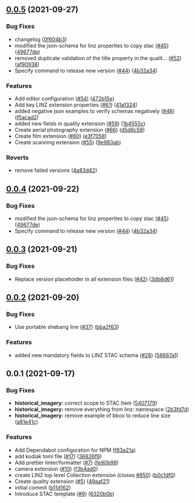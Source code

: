 ## [0.0.5](https://github.com/linz/stac/compare/v0.0.3...v0.0.5) (2021-09-27)

### Bug Fixes

- changelog ([0f604b3](https://github.com/linz/stac/commit/0f604b3c70409dc55dd30e6eb880156de0fc381e))
- modified the json-schema for linz properties to copy stac ([#45](https://github.com/linz/stac/issues/45)) ([49677de](https://github.com/linz/stac/commit/49677de6c193fad0049e0bea555dccabb26a420a))
- removed duplicate validation of the title property in the qualit… ([#52](https://github.com/linz/stac/issues/52)) ([af90938](https://github.com/linz/stac/commit/af90938e162041de0b213072ce72e13936e796be))
- Specify command to release new version ([#44](https://github.com/linz/stac/issues/44)) ([4b32a34](https://github.com/linz/stac/commit/4b32a34c579f5099fe7a2c17986698a5555dafaf))

### Features

- Add editor configuration ([#54](https://github.com/linz/stac/issues/54)) ([472b15e](https://github.com/linz/stac/commit/472b15ecbce77efda3f1d37e50153123f162f1cc))
- Add key LINZ extension properties ([#61](https://github.com/linz/stac/issues/61)) ([41a1324](https://github.com/linz/stac/commit/41a13241e28e3521cf072a947398eabacc590415))
- added negative json examples to verify schemas negatively ([#46](https://github.com/linz/stac/issues/46)) ([f5acad2](https://github.com/linz/stac/commit/f5acad2155e76595081629a5f18f05575f413a76))
- added new fields in quality extension ([#59](https://github.com/linz/stac/issues/59)) ([1b4555c](https://github.com/linz/stac/commit/1b4555c6e4d19d82353141fa731a17e3ced38990))
- Create aerial photography extension ([#66](https://github.com/linz/stac/issues/66)) ([d5d8c59](https://github.com/linz/stac/commit/d5d8c59a000333ba4b5dd18d3cdc2ffdbb2d7236))
- Create film extension ([#60](https://github.com/linz/stac/issues/60)) ([e3f7058](https://github.com/linz/stac/commit/e3f7058121128b9794ef1093c081e55be2c3b1c5))
- Create scanning extension ([#55](https://github.com/linz/stac/issues/55)) ([9e983ab](https://github.com/linz/stac/commit/9e983ab0bfe59a5c42167880d637e8eaa72a01f2))

### Reverts

- remove failed versions ([4a83d42](https://github.com/linz/stac/commit/4a83d4218e00f69cd7588d1f3bee4c074f09e270))

## [0.0.4](https://github.com/linz/STAC/compare/v0.0.3...v0.0.4) (2021-09-22)

### Bug Fixes

- modified the json-schema for linz properties to copy stac ([#45](https://github.com/linz/STAC/issues/45)) ([49677de](https://github.com/linz/STAC/commit/49677de6c193fad0049e0bea555dccabb26a420a))
- Specify command to release new version ([#44](https://github.com/linz/STAC/issues/44)) ([4b32a34](https://github.com/linz/STAC/commit/4b32a34c579f5099fe7a2c17986698a5555dafaf))

## [0.0.3](https://github.com/linz/stac/compare/v0.0.2...v0.0.3) (2021-09-21)

### Bug Fixes

- Replace version placeholder in all extension files ([#42](https://github.com/linz/stac/issues/42)) ([3db8d61](https://github.com/linz/stac/commit/3db8d618940897e7f7931b16d948f25d7b0fc472))

## [0.0.2](https://github.com/linz/stac/compare/v0.0.1...v0.0.2) (2021-09-20)

### Bug Fixes

- Use portable shebang line ([#37](https://github.com/linz/stac/issues/37)) ([bba2f63](https://github.com/linz/stac/commit/bba2f6348be563e6827751533be20bf1be633591))

### Features

- added new mandatory fields to LINZ STAC schema ([#28](https://github.com/linz/stac/issues/28)) ([58687a1](https://github.com/linz/stac/commit/58687a1c252f85236f79300ee2cdf61e7abeefd2))

## 0.0.1 (2021-09-17)

### Bug Fixes

- **historical_imagery:** correct scope to STAC Item ([5407179](https://github.com/linz/stac/commit/54071794af4c7e770e8ae2f9b9807bc2d0bba5eb))
- **historical_imagery:** remove everything from linz: namespace ([2b3fd7d](https://github.com/linz/stac/commit/2b3fd7d9a0104b34c37590202bd77b257c5d891f))
- **historical_imagery:** remove example of bbox to reduce line size ([a81e41c](https://github.com/linz/stac/commit/a81e41c4b57794a3dbce729ae9225bbc86960587))

### Features

- Add Dependabot configuration for NPM ([f83a21a](https://github.com/linz/stac/commit/f83a21a30ac3027dec23009baf00754e1e5ebef9))
- add kodiak toml file ([#17](https://github.com/linz/stac/issues/17)) ([36826f9](https://github.com/linz/stac/commit/36826f96af6189e11799f42dcf9f0212f63c6efc))
- Add prettier linter/formatter ([#7](https://github.com/linz/stac/issues/7)) ([fe90b98](https://github.com/linz/stac/commit/fe90b98f26c80e281dacf3a83cd4f4216319ae0e))
- camera extension ([#10](https://github.com/linz/stac/issues/10)) ([f3b4ad0](https://github.com/linz/stac/commit/f3b4ad0be0240f5815ebe327e6fad06b530db5a7))
- create LINZ top level Collection extension (closes [#850](https://github.com/linz/stac/issues/850)) ([b0c1df0](https://github.com/linz/stac/commit/b0c1df0fdec2c56e0575fd1393f231399c1bdca9))
- Create quality extension ([#5](https://github.com/linz/stac/issues/5)) ([49aaf21](https://github.com/linz/stac/commit/49aaf21177ba8f932967ab0e6beeeed1237967f2))
- initial commit ([b11d162](https://github.com/linz/stac/commit/b11d1626d0cce676533bd0954ae0c17f7b4077f9))
- Introduce STAC template ([#9](https://github.com/linz/stac/issues/9)) ([6320b0b](https://github.com/linz/stac/commit/6320b0b240552deace99d9087d4d3327dbf35bbc))
